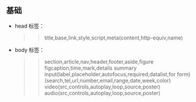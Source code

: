 ## 基础
- head 标签：
    >>title,base,link,style,script,meta(content,http-equiv,name)
- body 标签：
    >>section,article,nav,header,footer,aside,figure
    >>figcaption,time,mark,details summary
    >> input(label,placeholder,autofocus,required,datalist,for form)(search,tel,url,number,email,range,date,week,color)
    >> video(src,controls,autoplay,loop,source,poster)
    >> audio(src,controls,autoplay,loop,source,poster)
